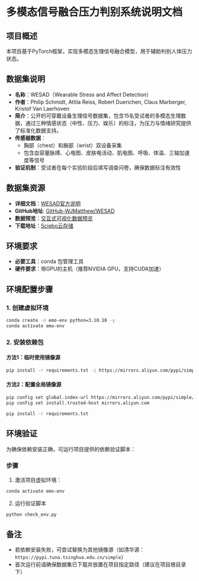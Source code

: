 # 多模态信号融合压力判别系统说明文档

## 项目概述
本项目基于PyTorch框架，实现多模态生理信号融合模型，用于辅助判别人体压力状态。


## 数据集说明
- **名称**：WESAD（Wearable Stress and Affect Detection）
- **作者**：Philip Schmidt, Attila Reiss, Robert Duerichen, Claus Marberger, Kristof Van Laerhoven
- **简介**：公开的可穿戴设备生理信号数据集，包含15名受试者的多模态生理数据，通过三种情感状态（中性、压力、娱乐）的标注，为压力与情绪研究提供了标准化数据支持。
- **传感器数据**：
  - 胸部（chest）和腕部（wrist）双设备采集
  - 包含血容量脉搏、心电图、皮肤电活动、肌电图、呼吸、体温、三轴加速度等信号
- **验证机制**：受试者在每个实验阶段后填写调查问卷，确保数据标注有效性


## 数据集资源
- **详细文档**：[WESAD官方说明](https://ubi29.informatik.uni-siegen.de/usi/data_wesad.html)
- **GitHub地址**: [GitHub-WJMatthew/WESAD](https://github.com/WJMatthew/WESAD)
- **数据预览**：[交互式可视化数据预览](https://kristofvl.github.io/wesadviz/)
- **下载地址**：[Sciebo云存储](https://uni-siegen.sciebo.de/s/HGdUkoNlW1Ub0Gx)


## 环境要求
- **必要工具**：conda 包管理工具
- **硬件要求**：带GPU的主机（推荐NVIDIA GPU，支持CUDA加速）


## 环境配置步骤

### 1. 创建虚拟环境
```bash
conda create -n emo-env python=3.10.18 -y
conda activate emo-env  
```

### 2. 安装依赖包
#### 方法1：临时使用镜像源
```bash
pip install -r requirements.txt -i https://mirrors.aliyun.com/pypi/simple/ --trusted-host mirrors.aliyun.com
```

#### 方法2：配置全局镜像源
```bash
pip config set global.index-url https://mirrors.aliyun.com/pypi/simple/
pip config set install.trusted-host mirrors.aliyun.com

pip install -r requirements.txt
```

## 环境验证

为确保依赖安装正确，可运行项目提供的依赖验证脚本：

### 步骤
1. 激活项目虚拟环境：
```bash
conda activate emo-env
```
2. 运行验证脚本
```bash
python check_env.py
```

## 备注
- 若依赖安装失败，可尝试替换为其他镜像源（如清华源：`https://pypi.tuna.tsinghua.edu.cn/simple`）
- 首次运行前请确保数据集已下载并放置在项目指定路径（建议在项目根目录下）
